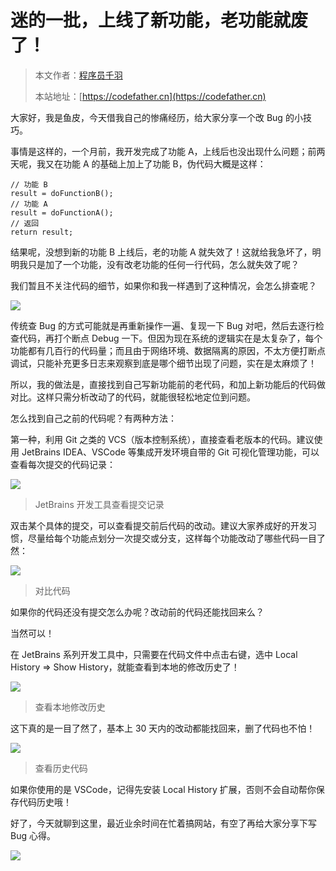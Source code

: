 # 迷的一批，上线了新功能，老功能就废了！

> 本文作者：[程序员千羽](https://yuyuanweb.feishu.cn/wiki/Abldw5WkjidySxkKxU2cQdAtnah)
>
> 本站地址：[https://codefather.cn](https://codefather.cn)

大家好，我是鱼皮，今天借我自己的惨痛经历，给大家分享一个改 Bug 的小技巧。

事情是这样的，一个月前，我开发完成了功能 A，上线后也没出现什么问题；前两天呢，我又在功能 A 的基础上加上了功能 B，伪代码大概是这样：

```
// 功能 B
result = doFunctionB();
// 功能 A 
result = doFunctionA();
// 返回
return result;
```

结果呢，没想到新的功能 B 上线后，老的功能 A 就失效了！这就给我急坏了，明明我只是加了一个功能，没有改老功能的任何一行代码，怎么就失效了呢？

我们暂且不关注代码的细节，如果你和我一样遇到了这种情况，会怎么排查呢？

![](https://pic.yupi.icu/5563/202311061023550.png)

传统查 Bug 的方式可能就是再重新操作一遍、复现一下 Bug 对吧，然后去逐行检查代码，再打个断点 Debug 一下。但因为现在系统的逻辑实在是太复杂了，每个功能都有几百行的代码量；而且由于网络环境、数据隔离的原因，不太方便打断点调试，只能补充更多日志来观察到底是哪个细节出现了问题，实在是太麻烦了！

所以，我的做法是，直接找到自己写新功能前的老代码，和加上新功能后的代码做对比。这样只需分析改动了的代码，就能很轻松地定位到问题。

怎么找到自己之前的代码呢？有两种方法：

第一种，利用 Git 之类的 VCS（版本控制系统），直接查看老版本的代码。建议使用 JetBrains IDEA、VSCode 等集成开发环境自带的 Git 可视化管理功能，可以查看每次提交的代码记录：

![](https://pic.yupi.icu/5563/202311061023712.png)

> JetBrains 开发工具查看提交记录

双击某个具体的提交，可以查看提交前后代码的改动。建议大家养成好的开发习惯，尽量给每个功能点划分一次提交或分支，这样每个功能改动了哪些代码一目了然：

![](https://pic.yupi.icu/5563/202311061023809.png)

> 对比代码

如果你的代码还没有提交怎么办呢？改动前的代码还能找回来么？

当然可以！

在 JetBrains 系列开发工具中，只需要在代码文件中点击右键，选中 Local History => Show History，就能查看到本地的修改历史了！

![](https://pic.yupi.icu/5563/202311061023636.png)

> 查看本地修改历史

这下真的是一目了然了，基本上 30 天内的改动都能找回来，删了代码也不怕！

![](https://pic.yupi.icu/5563/202311061023835.png)

> 查看历史代码

如果你使用的是 VSCode，记得先安装 Local History 扩展，否则不会自动帮你保存代码历史哦！

好了，今天就聊到这里，最近业余时间在忙着搞网站，有空了再给大家分享下写 Bug 心得。

![](https://pic.yupi.icu/5563/202311061023657.png)